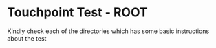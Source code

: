 <h1>Touchpoint Test - ROOT</h1>
<p>
    Kindly check each of the directories which has some basic instructions about the test
</p>